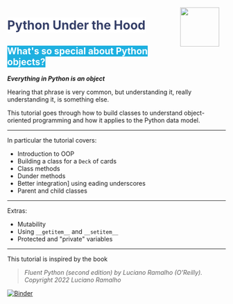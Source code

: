 <img src='images/cards.png' width='90px' align='right' style="padding: 15px">

# <mark style='background-color:white;color:#364069'>Python Under the Hood</mark>
## <mark style='background-color:#1EB0E0;color:white'>What's so special about Python objects?</mark>

***Everything in Python is an object***

Hearing that phrase is very common, but understanding it, really understanding it, is something else. 

This tutorial goes through how to build classes to understand object-oriented programming and how it applies to the Python data model.

--- 

In particular the tutorial covers:

- Introduction to OOP
- Building a class for a `Deck` of cards
- Class methods
- Dunder methods
- Better integration] using eading underscores
- Parent and child classes

---

Extras:
- Mutability
- Using `__getitem__` and `__setitem__`
- Protected and "private" variables
    
---

This tutorial is inspired by the book 
> *Fluent Python (second edition) by Luciano Ramalho (O'Reilly). Copyright 2022 Luciano Ramalho*

[![Binder](https://mybinder.org/badge_logo.svg)](https://mybinder.org/v2/gh/lushep/python-under-the-hood-pycon-2022/HEAD)